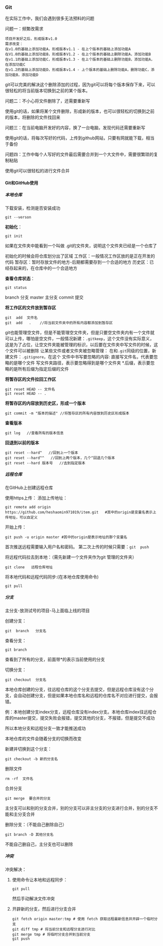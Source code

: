### Git

在实际工作中，我们会遇到很多无法预料的问题

问题一：频繁改需求

```
项目开发好之后，形成版本v1.0
需求改变：
在v1.0的基础上添加功能A，形成版本v1.1 - 在上个版本的基础上添加功能A
在V1.0的基础上添加功能B，形成版本V1.2 - 在上个版本的基础上删除功能A，添加功能B
在v1.1的基础上添加功能C，形成版本v1.3 - 在上个版本的基础上删除功能B，添加功能A，在添加功能C
在v1.2的基础上添加功能D，形成版本v1.4 - 上个版本的基础上删除功能A，删除功能C，添加功能B，添加功能D
```

git可以完美的解决这个删除添加的过程，因为git可以将每个版本保存下来，可以很轻松的将当前版本切换到之前的某个版本。

问题二：不小心将文件删除了，还需要重新写

使用git的话，如果将某个文件删除，形成新的版本，也可以很轻松的切换到之前的版本，将删除的文件找回来

问题三：在当前电脑开发好的内容，换了一台电脑，发现代码还需要重新写

使用git的话，将每次写好的代码，上传到github网站，只要有网就能下载，相当于备份

问题四：工作中每个人写好的文件最后需要合并到一个大文件中，需要很繁琐的复制粘贴

使用git可以很轻松的进行文件合并

#### Git和GitHub使用

##### 本地仓库

下载安装，检测是否安装成功

```
git --verson
```

**初始化**：

```
git init
```

如果在文件夹中能看到一个叫做 .git的文件夹，说明这个文件夹已经是一个仓库了

初始化的时候会将仓库划分出了区域
工作区：一般情况工作区放的是正在开发的代码
暂存区：暂时存放文件的地方-后期都需要存到一个合适的地方
历史区：已经存起来的，在仓库中的一个合适地方

**查看仓库状态**：

```
git status
```

branch   分支        master    主分支       commit   提交		

**将工作区的文件放到暂存区**

```
git  add  文件名
git  add   .    //将当前文件夹中的所有内容都添加到暂存区
```

git也能管理空文件，但是不能管理空文件夹，但是只要空文件夹内有一个文件就可以上传，哪怕是空文件，一般情况新建：`.gitkeep`，这个文件没有实际意义，这是为了占位，让空文件夹能被管理的标识，以后要在文件夹中写文件的时候，这个文件可以被删除
让某些文件或者文件夹被忽略管理：
在和`.git`同级的位置，新建文件：`.gitignore`，在这个 文件中书写要忽略的内容:
直接写文件名，代表要忽略的是哪个文件
写文件夹路径，表示要忽略得到是哪个文件夹
*.后缀，表示要忽略的是所有后缀为指定后缀的文件

**将暂存区的文件拉回工作区**

```
git reset HEAD -- 文件名
git reset HEAD -- .
```

**将暂存区的内容放到历史区，形成一个版本**

```
git commit -m "版本的描述" //将暂存区的所有内容放到历史区形成版本
```

**查看版本**

```
git log   //查看所有的版本信息
```

**回退到以前的版本**

```
git reset --hard^   //回到上一个版本
git reset --hard^^   //回到上两个版本，几个^回退几个版本
git reset --hard 版本号   //去到指定版本
```



##### 远程仓库

在GitHub上创建远程仓库

使用https上传：
添加上传地址：

```
git remote add origin
https://github.com/heshaomin971019/item.git   #其中的origin是变量名表示上传地址，可以自定义
```

开始上传：

```
git push -u origin master #其中的origin是表示地址的那个变量名
```

首次推送远程需要输入用户名和密码。
第二次上传的时候只需要：`git  push`

将远程代码拉去到本地：（需先新建一个文件夹作为git 管理的文件夹）

```
git clone   远程仓库地址
```

将本地代码和远程代码同步:(在本地仓库使用命令)

```
git pull
```



##### 分支

主分支-放测试号的项目-马上面临上线的项目

创建分支：

```
git  branch   分支名
```

查看分支：

```
git branch
```

查看到了所有的分支，前面带*的表示当前使用的分支

切换分支：

```
git checkout  分支名
```

本地仓库创建的分支，往远程仓库的这个分支去提交，但是远程仓库没有这个分支，会自动创建分支，但是如果本地仓库名和远程的仓库名不对应进行提交，会报错。

例：本地创建分支index分支，远程仓库没有index分支。本地仓库index往远程仓库的master提交，提交失败会报错，提交其他的分支，不报错，但是提交不成功

所以本地分支和远程分支一致才能推送成功 

本地仓库的文件会随着分支的切换而改变



新建并切换到这个分支：

```
git checkout -b 新的分支名
```

删除文件

```
rm -rf  文件名
```

合并分支

```
git merge  要合并的分支
```

主分支可以和别的分支合并，别的分支可以非主分支的分支进行合并，别的分支不能和主分支合并

删除分支：（不能自己删除自己）

```
git branch -D 其他分支名
```

不能自己删自己，主分支也可以删除



##### 冲突

冲突解决：

1. 使用命令让本地和远程同步：

   ```shell
   git pull
   ```

   然后手动解决文件冲突

   

2. 开辟新的分支，然后进行分支合并

   ```shell
   git fetch origin master:tmp # 使用 fetch 获取远程最新信息并开辟一个临时分支
   git diff tmp # 将当前分支和远程分支进行对比
   git merge tmp # 将临时分支合并到当前分支
   git push
   ```

   